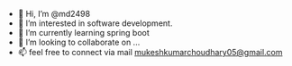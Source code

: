 - 👋 Hi, I’m @md2498
- 👀 I’m interested in software development.
- 🌱 I’m currently learning spring boot
- 💞️ I’m looking to collaborate on ...
- 📫 feel free to connect via mail mukeshkumarchoudhary05@gmail.com

<!---
md2498/md2498 is a ✨ special ✨ repository because its `README.md` (this file) appears on your GitHub profile.
You can click the Preview link to take a look at your changes.
--->
